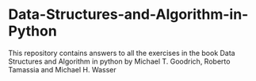 # Data-Structures-and-Algorithm-in-Python
This repository contains answers to all the exercises in the book  Data Structures and Algorithm in python by Michael T. Goodrich, Roberto Tamassia and Michael H. Wasser 
